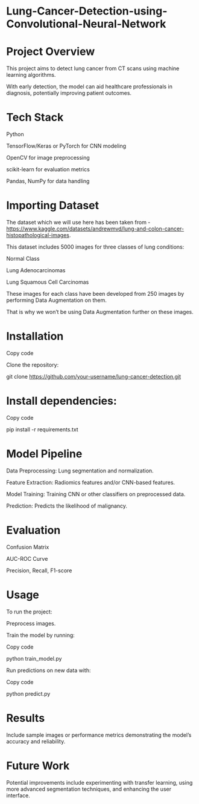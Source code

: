 # Lung-Cancer-Detection-using-Convolutional-Neural-Network

# Project Overview

This project aims to detect lung cancer from CT scans using machine learning algorithms. 

With early detection, the model can aid healthcare professionals in diagnosis, potentially improving patient outcomes.

# Tech Stack


Python

TensorFlow/Keras or PyTorch for CNN modeling

OpenCV for image preprocessing

scikit-learn for evaluation metrics

Pandas, NumPy for data handling

# Importing Dataset


The dataset which we will use here has been taken from -https://www.kaggle.com/datasets/andrewmvd/lung-and-colon-cancer-histopathological-images.

This dataset includes 5000 images for three classes of lung conditions:

Normal Class

Lung Adenocarcinomas

Lung Squamous Cell Carcinomas

These images for each class have been developed from 250 images by performing Data Augmentation on them.

That is why we won’t be using Data Augmentation further on these images.


# Installation

Copy code

Clone the repository:

git clone https://github.com/your-username/lung-cancer-detection.git

# Install dependencies:


Copy code

pip install -r requirements.txt

# Model Pipeline

Data Preprocessing: Lung segmentation and normalization.

Feature Extraction: Radiomics features and/or CNN-based features.

Model Training: Training CNN or other classifiers on preprocessed data.

Prediction: Predicts the likelihood of malignancy.

# Evaluation


Confusion Matrix

AUC-ROC Curve

Precision, Recall, F1-score

# Usage


To run the project:

Preprocess images.

Train the model by running:

Copy code

python train_model.py

Run predictions on new data with:

Copy code

python predict.py

# Results


Include sample images or performance metrics demonstrating the model’s accuracy and reliability.

# Future Work


Potential improvements include experimenting with transfer learning, using more advanced segmentation techniques, and enhancing the user interface.
